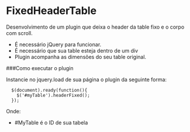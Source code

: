 # FixedHeaderTable
Desenvolvimento de um plugin que deixa o header da table fixo e o corpo com scroll.

* É necessário jQuery para funcionar.
* É necessário que sua table esteja dentro de um div
* Plugin acompanha as dimensões do seu table original.
 
###Como executar o plugin

Instancie no jquery.load de sua página o plugin da seguinte forma:
```
  $(document).ready(function(){
    $('#myTable').headerFixed();
  });
```

Onde:
  - #MyTable é o ID de sua tabela
